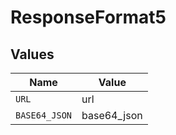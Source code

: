 # ResponseFormat5


## Values

| Name          | Value         |
| ------------- | ------------- |
| `URL`         | url           |
| `BASE64_JSON` | base64_json   |
